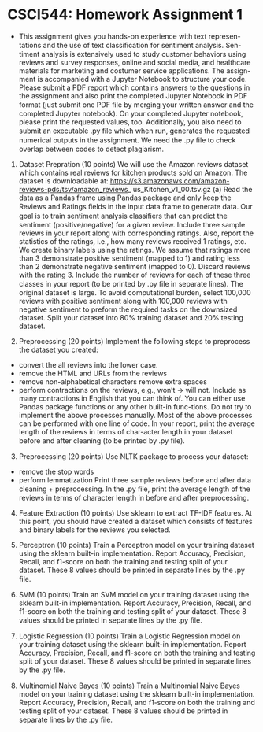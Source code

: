 # CSCI544: Homework Assignment 1 

- This assignment gives you hands-on experience with text represen-tations and the use of text classiﬁcation for sentiment analysis. Sen-timent analysis is extensively used to study customer behaviors using reviews and survey responses, online and social media, and healthcare materials for marketing and costumer service applications. The assign-ment is accompanied with a Jupyter Notebook to structure your code. Please submit a PDF report which contains answers to the questions in the assignment and also print the completed Jupyter Notebook in PDF format (just submit one PDF ﬁle by merging your written answer and the completed Jupyter notebook). On your completed Jupyter notebook, please print the requested values, too. Additionally, you also need to submit an executable .py ﬁle which when run, generates the requested numerical outputs in the assignment. We need the .py ﬁle to check overlap between codes to detect plagiarism.


1. Dataset Prepration (10 points)
We will use the Amazon reviews dataset which contains real reviews for kitchen products sold on Amazon. The dataset is downloadable at:
https://s3.amazonaws.com/amazon-reviews-pds/tsv/amazon_reviews_ us_Kitchen_v1_00.tsv.gz
(a) Read the data as a Pandas frame using Pandas package and only keep the Reviews and Ratings ﬁelds in the input data frame to generate data. Our goal is to train sentiment analysis classiﬁers that can predict the sentiment (positive/negative) for a given review. Include three sample reviews in your report along with corresponding ratings. Also, report the statistics of the ratings, i.e., how many reviews received 1 ratings, etc.
We create binary labels using the ratings. We assume that ratings more than 3 demonstrate positive sentiment (mapped to 1) and rating less than 2 demonstrate negative sentiment (mapped to 0). Discard reviews with the rating 3. Include the number of reviews for each of these three classes in your report (to be printed by .py ﬁle in separate lines).
The original dataset is large. To avoid computational burden, select 100,000 reviews with positive sentiment along with 100,000 reviews with negative sentiment to preform the required tasks on the downsized dataset. Split your dataset into 80% training dataset and 20% testing dataset.


2. Preprocessing (20 points)
Implement the following steps to preprocess the dataset you created:
-	convert the all reviews into the lower case.
-	remove the HTML and URLs from the reviews
-	remove non-alphabetical characters remove extra spaces
-	perform contractions on the reviews, e.g., won’t → will not. 
Include as many contractions in English that you can think of.
You can either use Pandas package functions or any other built-in func-tions. Do not try to implement the above processes manually. Most of the above processes can be performed with one line of code. In your report, print the average length of the reviews in terms of char-acter length in your dataset before and after cleaning (to be printed by .py ﬁle).


3. Preprocessing (20 points)
Use NLTK package to process your dataset:
-	remove the stop words
-	perform lemmatization
Print three sample reviews before and after data cleaning + preprocessing.
In the .py ﬁle, print the average length of the reviews in terms of character length in before and after preprocessing.


4. Feature Extraction (10 points)
Use sklearn to extract TF-IDF features. At this point, you should have created a dataset which consists of features and binary labels for the reviews you selected.


5. Perceptron (10 points)
Train a Perceptron model on your training dataset using the sklearn built-in implementation. Report Accuracy, Precision, Recall, and f1-score on both the training and testing split of your dataset. These 8 values should be printed in separate lines by the .py ﬁle.


6. SVM (10 points)
Train an SVM model on your training dataset using the sklearn built-in implementation. Report Accuracy, Precision, Recall, and f1-score on both the training and testing split of your dataset. These 8 values should be printed in separate lines by the .py ﬁle. 


7. Logistic Regression (10 points)
Train a Logistic Regression model on your training dataset using the sklearn built-in implementation. Report Accuracy, Precision, Recall, and f1-score on both the training and testing split of your dataset. These 8 values should be printed in separate lines by the .py ﬁle.


8. Multinomial Naive Bayes (10 points)
Train a Multinomial Naive Bayes model on your training dataset using the sklearn built-in implementation. Report Accuracy, Precision, Recall, and f1-score on both the training and testing split of your dataset. These 8 values should be printed in separate lines by the .py ﬁle.